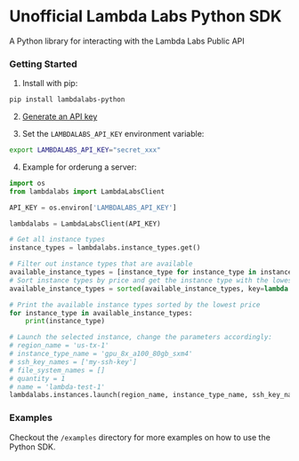 # Unofficial Lambda Labs Python SDK

A Python library for interacting with the Lambda Labs Public API

### Getting Started

1. Install with pip:

```bash
pip install lambdalabs-python
```

2. [Generate an API key](https://cloud.lambdalabs.com/api-keys)

3. Set the `LAMBDALABS_API_KEY` environment variable:

```bash
export LAMBDALABS_API_KEY="secret_xxx"
```

4. Example for orderung a server:

```python
import os
from lambdalabs import LambdaLabsClient

API_KEY = os.environ['LAMBDALABS_API_KEY']

lambdalabs = LambdaLabsClient(API_KEY)

# Get all instance types
instance_types = lambdalabs.instance_types.get()

# Filter out instance types that are available
available_instance_types = [instance_type for instance_type in instance_types if len(instance_type.regions_with_capacity_available) > 0]
# Sort instance types by price and get the instance type with the lowest price
available_instance_types = sorted(available_instance_types, key=lambda instance_type: instance_type.price_cents_per_hour)

# Print the available instance types sorted by the lowest price
for instance_type in available_instance_types:
    print(instance_type)

# Launch the selected instance, change the parameters accordingly:
# region_name = 'us-tx-1'
# instance_type_name = 'gpu_8x_a100_80gb_sxm4'
# ssh_key_names = ['my-ssh-key']
# file_system_names = []
# quantity = 1
# name = 'lambda-test-1'
lambdalabs.instances.launch(region_name, instance_type_name, ssh_key_names, quantity, name)
```
### Examples

Checkout the `/examples` directory for more examples on how to use the Python SDK.
